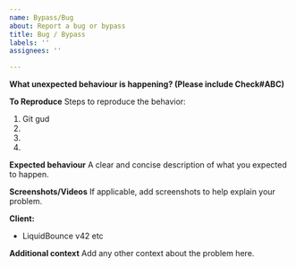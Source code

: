 ```yaml
---
name: Bypass/Bug
about: Report a bug or bypass
title: Bug / Bypass
labels: ''
assignees: ''

---
```


**What unexpected behaviour is happening? (Please include Check#ABC)**

**To Reproduce**
Steps to reproduce the behavior:
1. Git gud
2. 
3. 
4. 

**Expected behaviour**
A clear and concise description of what you expected to happen.

**Screenshots/Videos**
If applicable, add screenshots to help explain your problem.

**Client:**
 - LiquidBounce v42 etc

**Additional context**
Add any other context about the problem here.
